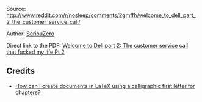 Source: http://www.reddit.com/r/nosleep/comments/2gmffh/welcome_to_dell_part_2_the_customer_service_call/

Author: [SeriouZero](http://www.reddit.com/user/SeriouZero)

Direct link to the PDF: [Welcome to Dell part 2: The customer service call that fucked my life Pt 2](https://github.com/MartinThoma/free-books/blob/master/Reddit-nosleep/SeriouZero/Welcome-to-Dell/Part-2/Welcome-to-Dell-Part-2.pdf?raw=true)

## Credits

* [How can I create documents in LaTeX using a calligraphic first letter for chapters?](http://tex.stackexchange.com/q/769/5645)
